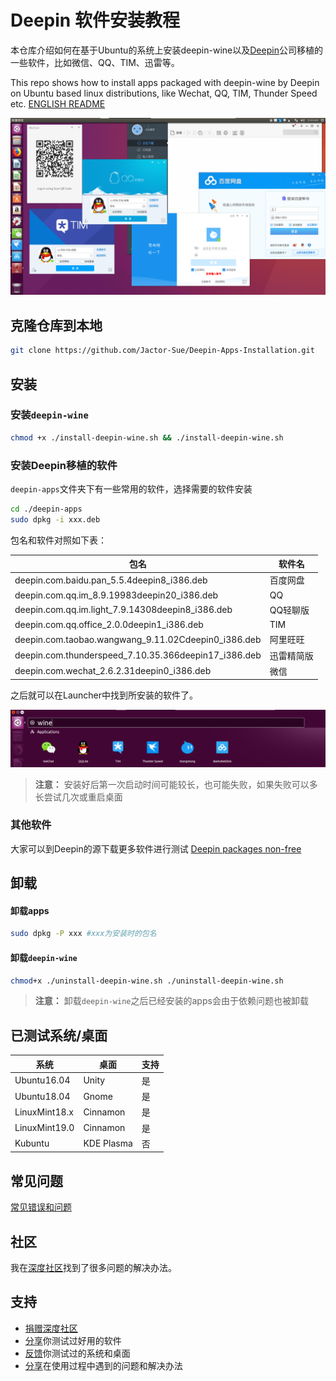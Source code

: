 # Deepin 软件安装教程
本仓库介绍如何在基于Ubuntu的系统上安装deepin-wine以及[Deepin](https://zh.wikipedia.org/wiki/%E6%B7%B1%E5%BA%A6%E6%93%8D%E4%BD%9C%E7%B3%BB%E7%BB%9F)公司移植的一些软件，比如微信、QQ、TIM、迅雷等。

This repo shows how to install apps packaged with deepin-wine by Deepin on Ubuntu based linux distributions, like Wechat, QQ, TIM, Thunder Speed etc. [ENGLISH README](./docs/README-en.md)

![screenshot-desktop](./docs/images/screenshot-desktop.png)

## 克隆仓库到本地
```sh
git clone https://github.com/Jactor-Sue/Deepin-Apps-Installation.git
```
## 安装
### 安装`deepin-wine`
```sh
chmod +x ./install-deepin-wine.sh && ./install-deepin-wine.sh
```
### 安装Deepin移植的软件
`deepin-apps`文件夹下有一些常用的软件，选择需要的软件安装
```sh
cd ./deepin-apps
sudo dpkg -i xxx.deb
```

包名和软件对照如下表：

包名|软件名
-|-
deepin.com.baidu.pan_5.5.4deepin8_i386.deb|百度网盘
deepin.com.qq.im_8.9.19983deepin20_i386.deb|QQ
deepin.com.qq.im.light_7.9.14308deepin8_i386.deb|QQ轻聊版
deepin.com.qq.office_2.0.0deepin1_i386.deb|TIM
deepin.com.taobao.wangwang_9.11.02Cdeepin0_i386.deb|阿里旺旺
deepin.com.thunderspeed_7.10.35.366deepin17_i386.deb|迅雷精简版
deepin.com.wechat_2.6.2.31deepin0_i386.deb|微信

之后就可以在Launcher中找到所安装的软件了。

![screenshot-launcher](./docs/images/screenshot-launcher.png)

>**注意：** 安装好后第一次启动时间可能较长，也可能失败，如果失败可以多长尝试几次或重启桌面
### 其他软件
大家可以到Deepin的源下载更多软件进行测试 [Deepin packages non-free](http://packages.deepin.com/deepin/pool/non-free/)


## 卸载
#### 卸载apps
```sh
sudo dpkg -P xxx #xxx为安装时的包名
```
#### 卸载`deepin-wine`
```sh
chmod+x ./uninstall-deepin-wine.sh ./uninstall-deepin-wine.sh
```
>**注意：** 卸载`deepin-wine`之后已经安装的apps会由于依赖问题也被卸载

## 已测试系统/桌面
系统|桌面|支持
-|-|-
Ubuntu16.04|Unity|是
Ubuntu18.04|Gnome|是
LinuxMint18.x|Cinnamon|是
LinuxMint19.0|Cinnamon|是
Kubuntu|KDE Plasma|否

## 常见问题
[常见错误和问题](/docs/FAQs.md)

## 社区
我在[深度社区](https://bbs.deepin.org/forum.php)找到了很多问题的解决办法。

## 支持
- [捐赠深度社区](https://bbs.deepin.org/forum.php?mod=viewthread&tid=40784&extra=page%3D1)
- [分享](https://github.com/Jactor-Sue/Deepin-Apps-Installation/issues)你测试过好用的软件
- [反馈](https://github.com/Jactor-Sue/Deepin-Apps-Installation/issues)你测试过的系统和桌面
- [分享](https://github.com/Jactor-Sue/Deepin-Apps-Installation/issues)在使用过程中遇到的问题和解决办法
